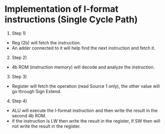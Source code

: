 <h1> Implementation of I-format instructions (Single Cycle Path)  </h1>

1. Step 1)
- Reg (2b) will fetch the instruction.
- An adder connected to it will help find the next instruction and fetch it.  

2. Step 2)

- 4b ROM (instruction memory) will decode and analyze the instruction.
  
3. Step 3)

- Register will fetch the operation (read Source 1 only), the other value will go through Sign Extend.    
4. Step 4)

- ALU will execute the I-format instruction and then write the result in the second 4b ROM.
- if the instruction is LW then write the result in the register, if SW then will not write the result in the register.  
